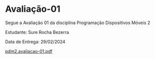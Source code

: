 # Avaliação-01

Segue a Avaliação 01 da disciplina Programação Dispositivos Móveis 2

Estudante: Sure Rocha Bezerra

Data de Entrega: 29/02/2024

[pdm2.avaliacao-01.pdf](https://github.com/surerocha/pdm2-241/files/14452882/pdm2.avaliacao-01.pdf)
